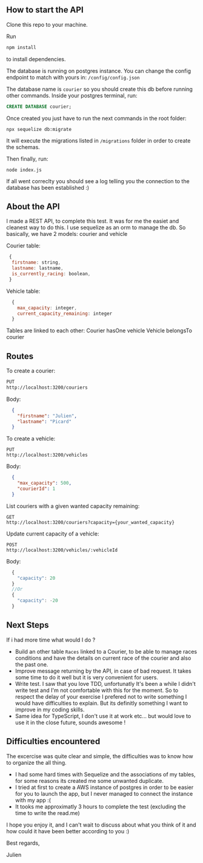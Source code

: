 
## How to start the API
Clone this repo to your machine.

Run
```bash
npm install
```
to install dependencies.

The database is running on postgres instance. You can change the config endpoint to match with yours in: 
`/config/config.json`

The database name is `courier` so you should create this db before running other commands.
Inside your postgres terminal, run:
```sql
CREATE DATABASE courier;
```

Once created you just have to run the next commands in the root folder:
```
npx sequelize db:migrate
``` 
It will execute the migrations listed in `/migrations` folder in order to create the schemas.

Then finally, run: 
```
node index.js
```

If all went correclty you should see a log telling you the connection to the database has been established :)

## About the API

I made a REST API, to complete this test. It was for me the easiet and cleanest way to do this. I use sequelize as an orm to manage the db.
So basically, we have 2 models: courier and vehicle

Courier table: 
```js
 {
  firstname: string,
  lastname: lastname,
  is_currently_racing: boolean,
 }
```

Vehicle table: 
```js
  {
    max_capacity: integer,
    current_capacity_remaining: integer
  }

```

Tables are linked to each other: 
Courier hasOne vehicle
Vehicle belongsTo courier

## Routes

To create a courier: 
```bash
PUT
http://localhost:3200/couriers
```
Body:
```json
  {
    "firstname": "Julien",
    "lastname": "Picard"
  }
```

To create a vehicle:
```
PUT
http://localhost:3200/vehicles
```
Body:
```json
  {
    "max_capacity": 500,
    "courierId": 1
  }
```

List couriers with a given wanted capacity remaining: 
```
GET
http://localhost:3200/couriers?capacity={your_wanted_capacity}
```

Update current capacity of a vehicle:
```
POST
http://localhost:3200/vehicles/:vehicleId
```
Body:
```js
  {
    "capacity": 20
  }
  //Or
  {
    "capacity": -20
  }

```

## Next Steps
If i had more time what would I do ? 
- Build an other table `Races` linked to a Courier, to be able to manage races conditions and have the details on current race of the courier and also the past one.
- Improve message returning by the API, in case of bad request. It takes some time to do it well but it is very convenient for users.
- Write test. I saw that you love TDD, unfortunatly It's been a while I didn't write test and I'm not comfortable with this for the moment. 
So to respect the delay of your exercise I prefered not to write something I would have difficulties to explain.
But its definitly something I want to improve in my coding skills.
- Same idea for TypeScript, I don't use it at work etc... but would love to use it in the close future, sounds awesome !

## Difficulties encountered
The excercise was quite clear and simple, the difficulties was to know how to organize the all thing.
- I had some hard times with Sequelize and the associations of my tables, for some reasons its created me some unwanted duplicate.
- I tried at first to create a AWS instance of postgres in order to be easier for you to launch the app, but I never managed to connect the instance with my app :(
- It tooks me approximatly 3 hours to complete the test (excluding the time to write the read.me)

I hope you enjoy it, and I can't wait to discuss about what you think of it and how could it have been better according to you :)

Best regards,

Julien


